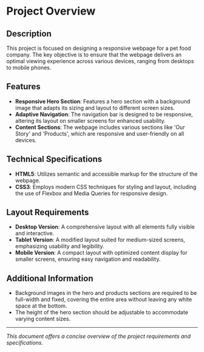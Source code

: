 
# Project Overview

## Description

This project is focused on designing a responsive webpage for a pet food company. The key objective is to ensure that the webpage delivers an optimal viewing experience across various devices, ranging from desktops to mobile phones.

## Features

- **Responsive Hero Section**: Features a hero section with a background image that adapts its sizing and layout to different screen sizes.
- **Adaptive Navigation**: The navigation bar is designed to be responsive, altering its layout on smaller screens for enhanced usability.
- **Content Sections**: The webpage includes various sections like 'Our Story' and 'Products', which are responsive and user-friendly on all devices.

## Technical Specifications

- **HTML5**: Utilizes semantic and accessible markup for the structure of the webpage.
- **CSS3**: Employs modern CSS techniques for styling and layout, including the use of Flexbox and Media Queries for responsive design.

## Layout Requirements

- **Desktop Version**: A comprehensive layout with all elements fully visible and interactive.
- **Tablet Version**: A modified layout suited for medium-sized screens, emphasizing usability and legibility.
- **Mobile Version**: A compact layout with optimized content display for smaller screens, ensuring easy navigation and readability.

## Additional Information

- Background images in the hero and products sections are required to be full-width and fixed, covering the entire area without leaving any white space at the bottom.
- The height of the hero section should be adjustable to accommodate varying content sizes.

---

_This document offers a concise overview of the project requirements and specifications._
